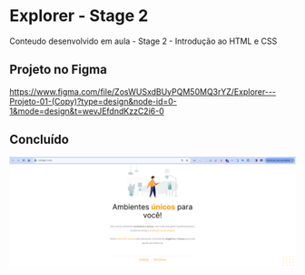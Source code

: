 
# Explorer - Stage 2

Conteudo desenvolvido em aula - Stage 2 - Introdução ao HTML e CSS
## Projeto no Figma

https://www.figma.com/file/ZosWUSxdBUyPQM50MQ3rYZ/Explorer---Projeto-01-(Copy)?type=design&node-id=0-1&mode=design&t=wevJEfdndKzzC2i6-0
## Concluído

<img src="https://github.com/djeisonalves/explorer-stage2/blob/main/images/projeto1.png?raw=true" alt="imagem projeto concluido">

